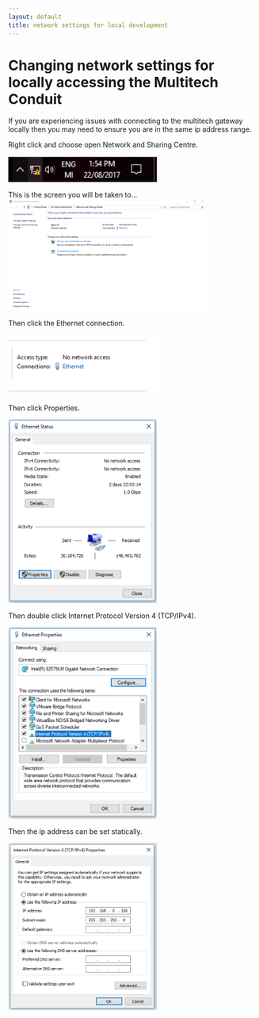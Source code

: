 ```yaml
---
layout: default
title: network settings for local development
---
```


# Changing network settings for locally accessing the Multitech Conduit

If you are experiencing issues with connecting to the multitech gateway locally then you may need to ensure 
you are in the same ip address range.


Right click and choose open Network and Sharing Centre.

<img src="changingNetworkImages/taskbar.png" width="300">


This is the screen you will be taken to…
<img src="changingNetworkImages/networkAndSharing.png" width="400">


Then click the Ethernet connection.

<img src="changingNetworkImages/connection.png" width="300">


Then click Properties.

<img src="changingNetworkImages/status.png" width="300">


Then double click Internet Protocol Version 4 (TCP/IPv4).

<img src="changingNetworkImages/properties.png" width="300">


Then the ip address can be set statically.

<img src="changingNetworkImages/setStatic.png" width="300">

